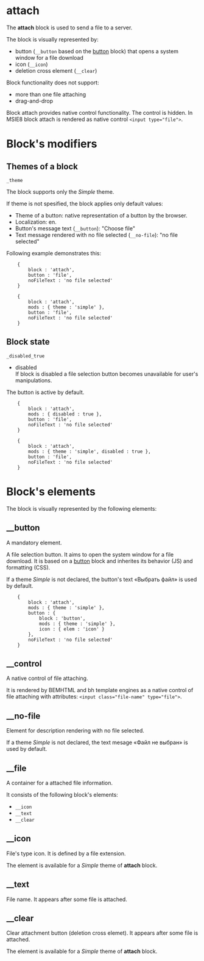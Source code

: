 # attach

The **attach** block is used to send a file to a server.

The block is visually represented by: 
 
* button (`__button` based on the [button](bem-components/common.blocks/button/) block) that opens a system window for a file download  
* icon (`__icon`)  
* deletion cross element (`__clear`)

Block functionality does not support:  

* more than one file attaching  
* drag-and-drop

Block attach provides native control functionality. The control is hidden. In MSIE8 block attach is rendered as native control `<input type="file">`.

# Block's modifiers

## Themes of a block
`_theme`

The block supports only the *Simple* theme. 

If theme is not spesified, the block applies only default values:  

* Theme of a button: native representation of a button by the browser.  
* Localization: en.
* Button's message text (`__button`): "Choose file"
* Text message rendered with no file selected (`__no-file`): "no file selected"

Following example demonstrates this:

````bemjson 
    {
        block : 'attach',
        button : 'file',
        noFileText : 'no file selected'
    }
````

````bemjson 
    {
        block : 'attach',
        mods : { theme : 'simple' },
        button : 'file',
        noFileText : 'no file selected'
    }
````

## Block state 
`_disabled_true`

* disabled   
If block is disabled a file selection button becomes unavailable for user's manipulations.

The button is active by default.

````bemjson
    {
        block : 'attach',
        mods : { disabled : true },
        button : 'file',
        noFileText : 'no file selected'
    }
```` 

````bemjson
    {
        block : 'attach',
        mods : { theme : 'simple', disabled : true },
        button : 'file',
        noFileText : 'no file selected'
    }
````

# Block's elements

The block is visually represented by the following elements:

## __button

A mandatory element.

A file selection button. It aims to open the system window for a file download. It is based on a [button](bem-components/common.blocks/button/) block and inherites its behavior (JS) and formatting (CSS). 

If a theme *Simple* is not declared, the button's text «Выбрать файл» is used by default. 

````bemjson
    {
        block : 'attach',
        mods : { theme : 'simple' },
        button : {
            block : 'button',
            mods : { theme : 'simple' },
            icon : { elem : 'icon' }
        },
        noFileText : 'no file selected'
    }
````
## __control

A native control of file attaching.

It is rendered by BEMHTML and bh template engines as a native control of file attaching with attributes: `<input class="file-name" type="file">`. 

## __no-file

Element for description rendering with no file selected.

If a theme *Simple* is not declared, the text mesage «Файл не выбран» is used by default. 

## __file

A container for a attached file information.

It consists of the following block's elements:

* `__icon`    
* `__text`  
* `__clear`  

## __icon

File's type icon. It is defined by a file extension.

The element is available for a *Simple* theme of **attach** block.


## __text 

File name. It appears after some file is attached.

## __clear

Clear attachment button (deletion cross elemet). It appears after some file is attached.

The element is available for a *Simple* theme of **attach** block.

